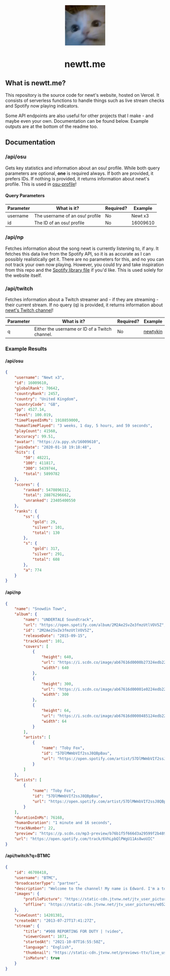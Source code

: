 <div align="center">
    <img src="./img/meow.png">
    <h1>newtt.me</h1>
</div>

## What is newtt.me?

This repository is the source code for newt's website, hosted on Vercel.
It consists of serverless functions to handle things such as live stream checks and Spotify now playing indicators.

Some API endpoints are also useful for other projects that I make - and maybe even your own. Documentation can be found below. Example outputs are at the bottom of the readme too.

## Documentation

### /api/osu

Gets key statistics and information about an osu! profile. While both query parameters are optional, **one** is required always. If both are provided, it prefers IDs. If nothing is provided, it returns information about newt's profile. This is used in [osu-profile](https://github.com/newtykins/osu-profile)!

#### Query Parameters

| Parameter | What is it?                     | Required? | Example  |
| --------- | ------------------------------- | --------- | -------- |
| username  | The username of an osu! profile | No        | Newt x3  |
| id        | The ID of an osu! profile       | No        | 16009610 |

### /api/np

Fetches information about the song newt is currently listening to, if any. It fetches this data live from the Spotify API, so it is as accurate as I can possibly realistically get it. There are no parameters for this, and no you can not track your own now playing. However, you could try and take inspiration from this repo and the [Spotify library file](lib/spotify.ts) if you'd like. This is used solely for the website itself.

### /api/twitch

Fetches information about a Twitch streamer and - if they are streaming - their current stream. If no query (q) is provided, it returns information about [newt's Twitch channel](https://twitch.tv/newtykin)!

| Parameter | What is it?                                    | Required? | Example                                |
| --------- | ---------------------------------------------- | --------- | -------------------------------------- |
| q         | Either the username or ID of a Twitch channel. | No        | [newtykin](https://twitch.tv/newtykin) |

### Example Results

#### /api/osu

```json
{
    "username": "Newt x3",
    "id": 16009610,
    "globalRank": 70642,
    "countryRank": 2457,
    "country": "United Kingdom",
    "countryCode": "GB",
    "pp": 4527.14,
    "level": 100.019,
    "timePlayedInMs": 1918859000,
    "humanTimePlayed": "3 weeks, 1 day, 5 hours, and 59 seconds",
    "playCount": 41560,
    "accuracy": 99.51,
    "avatar": "https://a.ppy.sh/16009610",
    "joinDate": "2020-01-18 19:18:48",
    "hits": {
        "50": 48221,
        "100": 411817,
        "300": 5439744,
        "total": 5899782
    },
    "scores": {
        "ranked": 5470896112,
        "total": 28876296662,
        "unranked": 23405400550
    },
    "ranks": {
        "ss": {
            "gold": 29,
            "silver": 101,
            "total": 130
        },
        "s": {
            "gold": 317,
            "silver": 291,
            "total": 608
        },
        "a": 774
    }
}
```

#### /api/np

```json
{
    "name": "Snowdin Town",
    "album": {
        "name": "UNDERTALE Soundtrack",
        "url": "https://open.spotify.com/album/2M2Ae2SvZe3fmzUtlVOV5Z",
        "id": "2M2Ae2SvZe3fmzUtlVOV5Z",
        "releaseDate": "2015-09-15",
        "trackCount": 101,
        "covers": [
            {
                "height": 640,
                "url": "https://i.scdn.co/image/ab67616d0000b27324edb22d068eb245a924b7f2",
                "width": 640
            },
            {
                "height": 300,
                "url": "https://i.scdn.co/image/ab67616d00001e0224edb22d068eb245a924b7f2",
                "width": 300
            },
            {
                "height": 64,
                "url": "https://i.scdn.co/image/ab67616d0000485124edb22d068eb245a924b7f2",
                "width": 64
            }
        ],
        "artists": [
            {
                "name": "Toby Fox",
                "id": "57DlMWmbVIf2ssJ8QBpBau",
                "url": "https://open.spotify.com/artist/57DlMWmbVIf2ssJ8QBpBau"
            }
        ]
    },
    "artists": [
        {
            "name": "Toby Fox",
            "id": "57DlMWmbVIf2ssJ8QBpBau",
            "url": "https://open.spotify.com/artist/57DlMWmbVIf2ssJ8QBpBau"
        }
    ],
    "durationInMs": 76168,
    "humanDuration": "1 minute and 16 seconds",
    "trackNumber": 22,
    "preview": "https://p.scdn.co/mp3-preview/b76b1f5f666d3a29599f2b489587d1c539761dec?cid=c7bd28a5b6aa4277966a5585addc46a0",
    "url": "https://open.spotify.com/track/6VhLpbQlPWgU11As8woUIC"
}
```

#### /api/twitch?q=BTMC

```json
{
    "id": 46708418,
    "username": "BTMC",
    "broadcasterType": "partner",
    "description": "Welcome to the channel! My name is Edward. I'm a top 100 osu! player who live-streams full time here on Twitch. Thanks for checking by!",
    "images": {
        "profilePicture": "https://static-cdn.jtvnw.net/jtv_user_pictures/45a8bc2e-8b4d-43ac-8678-8082c5e834fa-profile_image-300x300.png",
        "offline": "https://static-cdn.jtvnw.net/jtv_user_pictures/e0526e4d-f847-43cb-bc40-c94d990676c8-channel_offline_image-1920x1080.png"
    },
    "viewCount": 14201381,
    "createdAt": "2013-07-27T17:41:27Z",
    "stream": {
        "title": "#908 REPORTING FOR DUTY | !video",
        "viewerCount": 1871,
        "startedAt": "2021-10-07T16:55:50Z",
        "language": "English",
        "thumbnail": "https://static-cdn.jtvnw.net/previews-ttv/live_user_btmc-{width}x{height}.jpg",
        "isMature": true
    }
}
```
